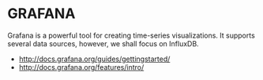 # GRAFANA

Grafana is a powerful tool for creating time-series visualizations. It supports several data sources, however, we shall focus on InfluxDB.

* http://docs.grafana.org/guides/gettingstarted/
* http://docs.grafana.org/features/intro/
